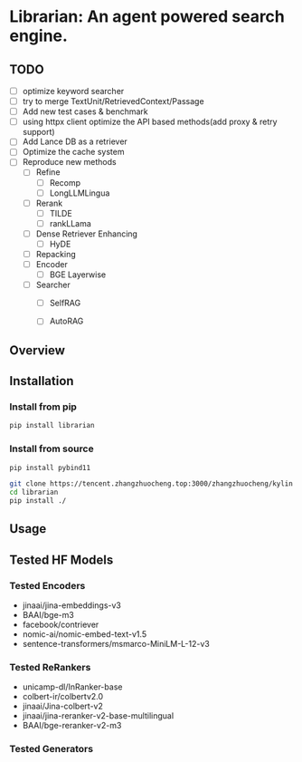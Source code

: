 # Librarian: An agent powered search engine.



## TODO
- [ ] optimize keyword searcher
- [ ] try to merge TextUnit/RetrievedContext/Passage
- [ ] Add new test cases & benchmark
- [ ] using httpx client optimize the API based methods(add proxy & retry support)
- [ ] Add Lance DB as a retriever
- [ ] Optimize the cache system
- [ ] Reproduce new methods
  - [ ] Refine
    - [ ] Recomp
    - [ ] LongLLMLingua
  - [ ] Rerank
    - [ ] TILDE
    - [ ] rankLLama
  - [ ] Dense Retriever Enhancing
    - [ ] HyDE
  - [ ] Repacking
  - [ ] Encoder
    - [ ] BGE Layerwise
  - [ ] Searcher
    - [ ] SelfRAG
    - [ ] AutoRAG




## Overview


## Installation

### Install from pip
```bash
pip install librarian
```


### Install from source
```bash
pip install pybind11

git clone https://tencent.zhangzhuocheng.top:3000/zhangzhuocheng/kylin
cd librarian
pip install ./
```

## Usage


## Tested HF Models

### Tested Encoders
- jinaai/jina-embeddings-v3
- BAAI/bge-m3
- facebook/contriever
- nomic-ai/nomic-embed-text-v1.5
- sentence-transformers/msmarco-MiniLM-L-12-v3

### Tested ReRankers
- unicamp-dl/InRanker-base
- colbert-ir/colbertv2.0
- jinaai/Jina-colbert-v2
- jinaai/jina-reranker-v2-base-multilingual
- BAAI/bge-reranker-v2-m3

### Tested Generators

